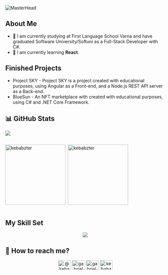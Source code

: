 ![MasterHead](https://cdn.discordapp.com/attachments/960121710953254912/1078686157593923624/github-header-image_13.png)
## About Me
- 📖 I am currently studying at First Language School Varna and have graduated Software University/Softuni as a Full-Stack Developer with C#.
- 🌱 I am currently learning **React**.


## Finished Projects

* Project SKY - Project SKY is a project created with educational purposes, using Angular as a Front-end, and a Node.js REST API server as a Back-end.
* BlueSun - An NFT marketplace with created with educational purposes, using C# and .NET Core Framework. 

## 📊 GitHub Stats 
![](https://github-readme-streak-stats.herokuapp.com/?user=kebabzter&theme=dark&hide_border=false)
<div style="display: flex; align-items:end">
<p><img align="left" style="height: 190px" src="https://github-readme-stats.vercel.app/api/top-langs?username=kebabzter&theme=transparent&show_icons=true&locale=en&layout=compact" alt="kebabzter" /></p>

<p>&nbsp;<img align="center" style="height: 190px;" src="https://github-readme-stats.vercel.app/api?username=kebabzter&theme=transparent&show_icons=true&locale=en" alt="kebabzter" /></p>
</div>

## My Skill Set
<div align="center">
<a href="https://skillicons.dev"><img  src="https://skillicons.dev/icons?i=cs,dotnet,js,ts,angular,express,mongodb,css,html,git,nodejs" /></a>
</div>

## 📩 How to reach me?
<div id="badges">
  <p align="center">
<a href="https://twitter.com/@kebabzter_" target="blank"><img align="center" src="https://raw.githubusercontent.com/rahuldkjain/github-profile-readme-generator/master/src/images/icons/Social/twitter.svg" alt="@kebabzter_" height="30" width="40" /></a>
<a href="https://fb.com/gabriel chitarliev" target="blank"><img align="center" src="https://raw.githubusercontent.com/rahuldkjain/github-profile-readme-generator/master/src/images/icons/Social/facebook.svg" alt="gabriel chitarliev" height="30" width="40" /></a>
<a href="https://instagram.com/gabriel.chitarliev" target="blank"><img align="center" src="https://raw.githubusercontent.com/rahuldkjain/github-profile-readme-generator/master/src/images/icons/Social/instagram.svg" alt="gabriel.chitarliev" height="30" width="40" /></a>
<a href="https://www.youtube.com/channel/UCg45lJySZkRjc0Q5AB_iQFw" target="blank"><img align="center" src="https://raw.githubusercontent.com/rahuldkjain/github-profile-readme-generator/master/src/images/icons/Social/youtube.svg" alt="kebabzter" height="30" width="40" /></a>
</p>
</div>
